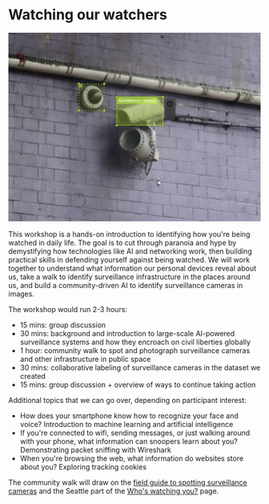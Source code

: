 # Watching our watchers

![](media/bbox3.png)

This workshop is a hands-on introduction to identifying how you're being watched in daily life. The goal is to cut through paranoia and hype by demystifying how technologies like AI and networking work, then building practical skills in defending yourself against being watched. We will work together to understand what information our personal devices reveal about us, take a walk to identify surveillance infrastructure in the places around us, and build a community-driven AI to identify surveillance cameras in images.

The workshop would run 2-3 hours:

* 15 mins: group discussion
* 30 mins: background and introduction to large-scale AI-powered surveillance systems and how they encroach on civil liberties globally
* 1 hour: community walk to spot and photograph surveillance cameras and other infrastructure in public space
* 30 mins: collaborative labeling of surveillance cameras in the dataset we created
* 15 mins: group discussion + overview of ways to continue taking action

Additional topics that we can go over, depending on participant interest:

* How does your smartphone know how to recognize your face and voice? Introduction to machine learning and artificial intelligence
* If you're connected to wifi, sending messages, or just walking around with your phone, what information can snoopers learn about you? Demonstrating packet sniffing with Wireshark
* When you're browsing the web, what information do websites store about you? Exploring tracking cookies

The community walk will draw on the [field guide to spotting surveillance cameras](field-guide.html) and the Seattle part of the [Who's watching you?](whos-watching.html) page.
